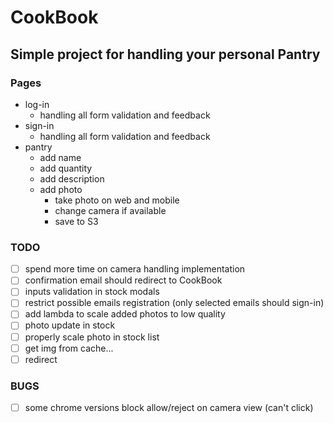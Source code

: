 # CookBook
## Simple project for handling your personal Pantry

### Pages
- log-in
  - handling all form validation and feedback
- sign-in
  - handling all form validation and feedback
- pantry
  - add name
  - add quantity 
  - add description
  - add photo 
    - take photo on web and mobile
    - change camera if available
    - save to S3
    

### TODO
- [ ] spend more time on camera handling implementation
- [ ] confirmation email should redirect to CookBook
- [ ] inputs validation in stock modals
- [ ] restrict possible emails registration (only selected emails should sign-in)
- [ ] add lambda to scale added photos to low quality
- [ ] photo update in stock
- [ ] properly scale photo in stock list
- [ ] get img from cache... 
- [ ] redirect

### BUGS
- [ ] some chrome versions block allow/reject on camera view (can't click)
